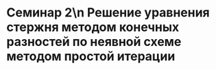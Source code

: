 # Семинар 2\n Решение уравнения стержня методом конечных разностей по неявной схеме методом простой итерации
